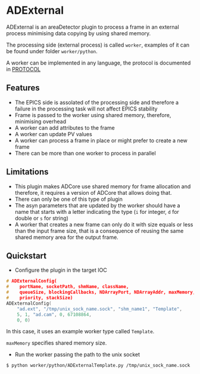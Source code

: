 # ADExternal

ADExternal is an areaDetector plugin to process a frame in an external
process minimising data copying by using shared memory.

The processing side (external process) is called `worker`, examples of it
can be found under folder `worker/python`.

A worker can be implemented in any language, the protocol is documented in
 [PROTOCOL](PROTOCOL.md)

## Features
- The EPICS side is assolated of the processing side and therefore a failure
in the processing task will not affect EPICS stability
- Frame is passed to the worker using shared memory, therefore, minimising
overhead
- A worker can add attributes to the frame
- A worker can update PV values
- A worker can process a frame in place or might prefer to create a new frame
- There can be more than one worker to process in parallel

## Limitations
- This plugin makes ADCore use shared memory for frame allocation and therefore,
 it requires a version of ADCore that allows doing that.
- There can only be one of this type of plugin
- The asyn parameters that are updated by the worker should have a name that
 starts with a letter indicating the type (`i` for integer, `d` for double or
 `s` for string)
- A worker that creates a new frame can only do it with size equals or less than
the input frame size, that is a consequence of reusing the same shared memory
area for the output frame.

## Quickstart
- Configure the plugin in the target IOC
```c
# ADExternalConfig(
#    portName, socketPath, shmName, className,
#    queueSize, blockingCallbacks, NDArrayPort, NDArrayAddr, maxMemory,
#    priority, stackSize)
ADExternalConfig(
    "ad.ext", "/tmp/unix_sock_name.sock", "shm_name1", "Template",
    5, 1, "ad.cam", 0, 67108864,
    0, 0)
```
In this case, it uses an example worker type called `Template`.

`maxMemory` specifies shared memory size.

- Run the worker passing the path to the unix socket
```bash
$ python worker/python/ADExternalTemplate.py /tmp/unix_sock_name.sock
```
